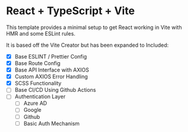 # React + TypeScript + Vite

This template provides a minimal setup to get React working in Vite with HMR and some ESLint rules.

It is based off the Vite Creator but has been expanded to Included:
- [x] Base ESLINT / Prettier Config
- [x] Base Route Config
- [x] Base API Interface with AXIOS
- [x] Custom AXIOS Error Handling 
- [x] SCSS Functionality
- [ ] Base CI/CD Using Github Actions
- [ ] Authentication Layer
  - [ ] Azure AD
  - [ ] Google 
  - [ ] Github
  - [ ] Basic Auth Mechanism